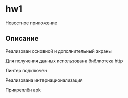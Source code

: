 # hw1

Новостное приложение

## Описание

Реализован основной и дополнительный экраны

Для получения данных использована библиотека http

Линтер подключен

Реализована интернационализация 

Прикреплён apk
